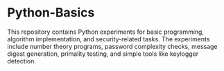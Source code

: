 # Python-Basics
This repository contains Python experiments for basic programming, algorithm implementation, and security-related tasks. The experiments include number theory programs, password complexity checks, message digest generation, primality testing, and simple tools like keylogger detection. 
